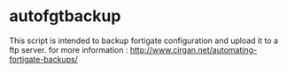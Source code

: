 # autofgtbackup
This script is intended to backup fortigate configuration and upload it to a ftp server.
for more information : http://www.cirgan.net/automating-fortigate-backups/

